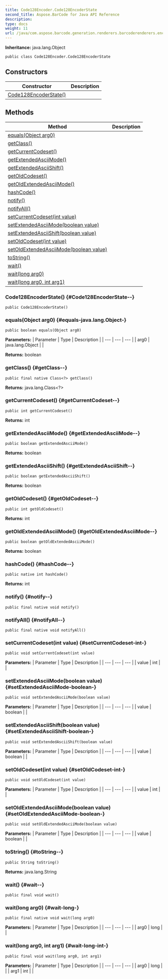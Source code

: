 ```yaml
---
title: Code128Encoder.Code128EncoderState
second_title: Aspose.BarCode for Java API Reference
description: 
type: docs
weight: 11
url: /java/com.aspose.barcode.generation.renderers.barcoderenderers.encoders/code128encoder.code128encoderstate/
---
```

**Inheritance:**
java.lang.Object
```
public class Code128Encoder.Code128EncoderState
```
## Constructors

| Constructor | Description |
| --- | --- |
| [Code128EncoderState()](#Code128EncoderState--) |  |
## Methods

| Method | Description |
| --- | --- |
| [equals(Object arg0)](#equals-java.lang.Object-) |  |
| [getClass()](#getClass--) |  |
| [getCurrentCodeset()](#getCurrentCodeset--) |  |
| [getExtendedAsciiMode()](#getExtendedAsciiMode--) |  |
| [getExtendedAsciiShift()](#getExtendedAsciiShift--) |  |
| [getOldCodeset()](#getOldCodeset--) |  |
| [getOldExtendedAsciiMode()](#getOldExtendedAsciiMode--) |  |
| [hashCode()](#hashCode--) |  |
| [notify()](#notify--) |  |
| [notifyAll()](#notifyAll--) |  |
| [setCurrentCodeset(int value)](#setCurrentCodeset-int-) |  |
| [setExtendedAsciiMode(boolean value)](#setExtendedAsciiMode-boolean-) |  |
| [setExtendedAsciiShift(boolean value)](#setExtendedAsciiShift-boolean-) |  |
| [setOldCodeset(int value)](#setOldCodeset-int-) |  |
| [setOldExtendedAsciiMode(boolean value)](#setOldExtendedAsciiMode-boolean-) |  |
| [toString()](#toString--) |  |
| [wait()](#wait--) |  |
| [wait(long arg0)](#wait-long-) |  |
| [wait(long arg0, int arg1)](#wait-long-int-) |  |
### Code128EncoderState() {#Code128EncoderState--}
```
public Code128EncoderState()
```


### equals(Object arg0) {#equals-java.lang.Object-}
```
public boolean equals(Object arg0)
```




**Parameters:**
| Parameter | Type | Description |
| --- | --- | --- |
| arg0 | java.lang.Object |  |

**Returns:**
boolean
### getClass() {#getClass--}
```
public final native Class<?> getClass()
```




**Returns:**
java.lang.Class<?>
### getCurrentCodeset() {#getCurrentCodeset--}
```
public int getCurrentCodeset()
```




**Returns:**
int
### getExtendedAsciiMode() {#getExtendedAsciiMode--}
```
public boolean getExtendedAsciiMode()
```




**Returns:**
boolean
### getExtendedAsciiShift() {#getExtendedAsciiShift--}
```
public boolean getExtendedAsciiShift()
```




**Returns:**
boolean
### getOldCodeset() {#getOldCodeset--}
```
public int getOldCodeset()
```




**Returns:**
int
### getOldExtendedAsciiMode() {#getOldExtendedAsciiMode--}
```
public boolean getOldExtendedAsciiMode()
```




**Returns:**
boolean
### hashCode() {#hashCode--}
```
public native int hashCode()
```




**Returns:**
int
### notify() {#notify--}
```
public final native void notify()
```




### notifyAll() {#notifyAll--}
```
public final native void notifyAll()
```




### setCurrentCodeset(int value) {#setCurrentCodeset-int-}
```
public void setCurrentCodeset(int value)
```




**Parameters:**
| Parameter | Type | Description |
| --- | --- | --- |
| value | int |  |

### setExtendedAsciiMode(boolean value) {#setExtendedAsciiMode-boolean-}
```
public void setExtendedAsciiMode(boolean value)
```




**Parameters:**
| Parameter | Type | Description |
| --- | --- | --- |
| value | boolean |  |

### setExtendedAsciiShift(boolean value) {#setExtendedAsciiShift-boolean-}
```
public void setExtendedAsciiShift(boolean value)
```




**Parameters:**
| Parameter | Type | Description |
| --- | --- | --- |
| value | boolean |  |

### setOldCodeset(int value) {#setOldCodeset-int-}
```
public void setOldCodeset(int value)
```




**Parameters:**
| Parameter | Type | Description |
| --- | --- | --- |
| value | int |  |

### setOldExtendedAsciiMode(boolean value) {#setOldExtendedAsciiMode-boolean-}
```
public void setOldExtendedAsciiMode(boolean value)
```




**Parameters:**
| Parameter | Type | Description |
| --- | --- | --- |
| value | boolean |  |

### toString() {#toString--}
```
public String toString()
```




**Returns:**
java.lang.String
### wait() {#wait--}
```
public final void wait()
```




### wait(long arg0) {#wait-long-}
```
public final native void wait(long arg0)
```




**Parameters:**
| Parameter | Type | Description |
| --- | --- | --- |
| arg0 | long |  |

### wait(long arg0, int arg1) {#wait-long-int-}
```
public final void wait(long arg0, int arg1)
```




**Parameters:**
| Parameter | Type | Description |
| --- | --- | --- |
| arg0 | long |  |
| arg1 | int |  |

